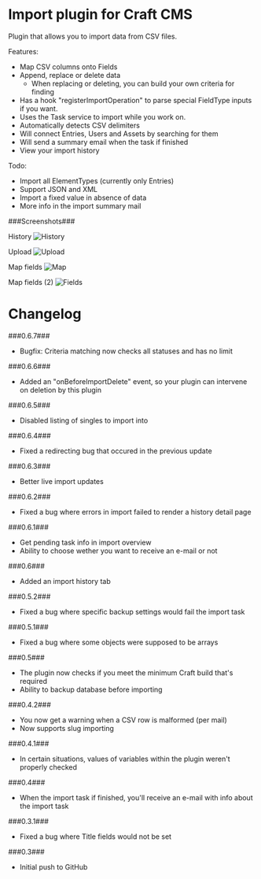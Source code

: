 Import plugin for Craft CMS
=================

Plugin that allows you to import data from CSV files.

Features:
 - Map CSV columns onto Fields
 - Append, replace or delete data
   - When replacing or deleting, you can build your own criteria for finding
 - Has a hook "registerImportOperation" to parse special FieldType inputs if you want.
 - Uses the Task service to import while you work on.
 - Automatically detects CSV delimiters
 - Will connect Entries, Users and Assets by searching for them
 - Will send a summary email when the task if finished
 - View your import history
 
Todo:
 - Import all ElementTypes (currently only Entries)
 - Support JSON and XML
 - Import a fixed value in absence of data
 - More info in the import summary mail

###Screenshots###

History
![History](https://raw.githubusercontent.com/boboldehampsink/CraftImportPlugin/gh-pages/images/history.png)

Upload
![Upload](https://raw.githubusercontent.com/boboldehampsink/CraftImportPlugin/gh-pages/images/upload.png)

Map fields
![Map](https://raw.githubusercontent.com/boboldehampsink/CraftImportPlugin/gh-pages/images/map.png)

Map fields (2)
![Fields](https://raw.githubusercontent.com/boboldehampsink/CraftImportPlugin/gh-pages/images/fields.png)

Changelog
=================
###0.6.7###
 - Bugfix: Criteria matching now checks all statuses and has no limit

###0.6.6###
 - Added an "onBeforeImportDelete" event, so your plugin can intervene on deletion by this plugin

###0.6.5###
 - Disabled listing of singles to import into

###0.6.4###
 - Fixed a redirecting bug that occured in the previous update

###0.6.3###
 - Better live import updates

###0.6.2###
 - Fixed a bug where errors in import failed to render a history detail page

###0.6.1###
 - Get pending task info in import overview
 - Ability to choose wether you want to receive an e-mail or not
 
###0.6###
 - Added an import history tab

###0.5.2###
 - Fixed a bug where specific backup settings would fail the import task

###0.5.1###
 - Fixed a bug where some objects were supposed to be arrays

###0.5###
 - The plugin now checks if you meet the minimum Craft build that's required
 - Ability to backup database before importing

###0.4.2###
 - You now get a warning when a CSV row is malformed (per mail)
 - Now supports slug importing

###0.4.1###
 - In certain situations, values of variables within the plugin weren't properly checked

###0.4###
 - When the import task if finished, you'll receive an e-mail with info about the import task

###0.3.1###
 - Fixed a bug where Title fields would not be set
 
###0.3###
 - Initial push to GitHub